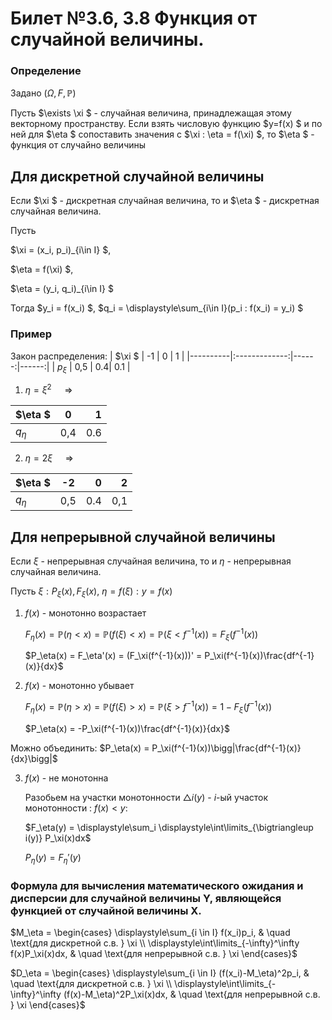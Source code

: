 # Билет №3.6, 3.8 Функция от случайной величины.

### Определение

Задано $(\Omega, F, \mathbb P)$

Пусть  $\exists  \xi $ - случайная величина, принадлежащая этому векторному пространству. Если взять числовую функцию  $y=f(x) $ и по ней для  $\eta $ сопоставить значения с  $\xi : \eta = f(\xi) $, то  $\eta $ - функция от случайно величины

## Для дискретной случайной величины

Если  $\xi $ - дискретная случайная величина, то и  $\eta $ - дискретная случайная величина.

Пусть 

$\xi = (x_i, p_i)_{i\in I} $,

$\eta = f(\xi) $,

$\eta = (y_i, q_i)_{i\in I} $

Тогда  $y_i = f(x_i) $,  $q_i = \displaystyle\sum_{i\in I}(p_i : f(x_i) = y_i) $

### Пример

Закон распределения: 
| $\xi  $  |      -1       |   0   |   1   |
|----------|:-------------:|------:|------:|
|  $p_\xi$ |  0,5 | 0.4| 0.1 |

1. $\eta = \xi^2 \quad$ => 

| $\eta  $  |      0       |   1   |
|-----------|:------------:|------:|
|  $q_\eta$ |  0,4 | 0.6|

2. $\eta = 2\xi \quad$ =>

| $\eta  $  |      -2      |   0   |   2   |     
|----------|:-------------:|------:|------:|
|  $q_\eta$ |  0,5 | 0.4|  0,1|

## Для непрерывной случайной величины

Если $\xi$ - непрерывная случайная величина, то и $\eta$ - непрерывная случайная величина.

Пусть $\xi : P_\xi(x), F_\xi(x)$, $\eta = f(\xi) : y = f(x)$

1. $f(x)$ - монотонно возрастает
    
    $F_\eta(x) = \mathbb P(\eta < x) = \mathbb P(f(\xi) < x) = \mathbb P(\xi < f^{-1}(x)) = F_\xi(f^{-1}(x))$
    
    $P_\eta(x) = F_\eta'(x) = (F_\xi(f^{-1}(x)))' = P_\xi(f^{-1}(x))\frac{df^{-1}(x)}{dx}$

2. $f(x)$ - монотонно убывает
    
    $F_\eta(x) = \mathbb P(\eta > x) = \mathbb P(f(\xi) > x) = \mathbb P(\xi > f^{-1}(x)) = 1 - F_\xi(f^{-1}(x))$
    
    $P_\eta(x) = -P_\xi(f^{-1}(x))\frac{df^{-1}(x)}{dx}$
    
Можно объединить: $P_\eta(x) = P_\xi(f^{-1}(x))\bigg|\frac{df^{-1}(x)}{dx}\bigg|$

3. $f(x)$ - не монотонна
    
    Разобьем на участки монотонности $\bigtriangleup i(y)$ - $i$-ый участок монотонности : $f(x) < y$:
    
    $F_\eta(y) = \displaystyle\sum_i \displaystyle\int\limits_{\bigtriangleup i(y)} P_\xi(x)dx$
    
    $P_\eta(y) = F_\eta'(y)$

### Формула для вычисления математического ожидания и дисперсии для случайной величины Y, являющейся функцией от случайной величины X.

$M_\eta = \begin{cases} \displaystyle\sum_{i \in I} f(x_i)p_i, & \quad \text{для дискретной с.в. } \xi \\ \displaystyle\int\limits_{-\infty}^\infty f(x)P_\xi(x)dx, & \quad \text{для непрерывной с.в. } \xi \end{cases}$

$D_\eta = \begin{cases} \displaystyle\sum_{i \in I} (f(x_i)-M_\eta)^2p_i, & \quad \text{для дискретной с.в. } \xi \\ \displaystyle\int\limits_{-\infty}^\infty (f(x)-M_\eta)^2P_\xi(x)dx, & \quad \text{для непрерывной с.в. } \xi \end{cases}$








